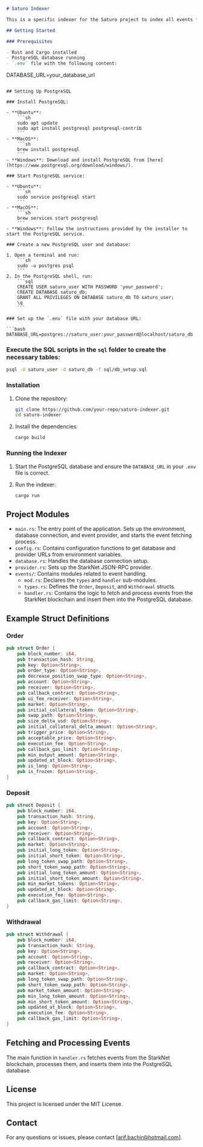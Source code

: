 ```markdown
# Saturo Indexer

This is a specific indexer for the Saturo project to index all events from the Perps DEX. The indexer connects to the StarkNet blockchain, fetches relevant events, and stores them in a PostgreSQL database.

## Getting Started

### Prerequisites

- Rust and Cargo installed
- PostgreSQL database running
- `.env` file with the following content:

```
DATABASE_URL=your_database_url
```

## Setting Up PostgreSQL

### Install PostgreSQL:

- **Ubuntu**:
    ```sh
    sudo apt update
    sudo apt install postgresql postgresql-contrib
    ```
- **MacOS**:
    ```sh
    brew install postgresql
    ```
- **Windows**: Download and install PostgreSQL from [here](https://www.postgresql.org/download/windows/).

### Start PostgreSQL service:

- **Ubuntu**:
    ```sh
    sudo service postgresql start
    ```
- **MacOS**:
    ```sh
    brew services start postgresql
    ```
- **Windows**: Follow the instructions provided by the installer to start the PostgreSQL service.

### Create a new PostgreSQL user and database:

1. Open a terminal and run:
    ```sh
    sudo -u postgres psql
    ```
2. In the PostgreSQL shell, run:
    ```sql
    CREATE USER saturo_user WITH PASSWORD 'your_password';
    CREATE DATABASE saturo_db;
    GRANT ALL PRIVILEGES ON DATABASE saturo_db TO saturo_user;
    \q
    ```

### Set up the `.env` file with your database URL:

```bash
DATABASE_URL=postgres://saturo_user:your_password@localhost/saturo_db
```

### Execute the SQL scripts in the `sql` folder to create the necessary tables:

```sh
psql -U saturo_user -d saturo_db -f sql/db_setup.sql
```

### Installation

1. Clone the repository:
   ```sh
   git clone https://github.com/your-repo/saturo-indexer.git
   cd saturo-indexer
   ```

2. Install the dependencies:
   ```sh
   cargo build
   ```

### Running the Indexer

1. Start the PostgreSQL database and ensure the `DATABASE_URL` in your `.env` file is correct.

2. Run the indexer:
   ```sh
   cargo run
   ```

## Project Modules

- `main.rs`: The entry point of the application. Sets up the environment, database connection, and event provider, and starts the event fetching process.
- `config.rs`: Contains configuration functions to get database and provider URLs from environment variables.
- `database.rs`: Handles the database connection setup.
- `provider.rs`: Sets up the StarkNet JSON-RPC provider.
- `events/`: Contains modules related to event handling.
  - `mod.rs`: Declares the `types` and `handler` sub-modules.
  - `types.rs`: Defines the `Order`, `Deposit`, and `Withdrawal` structs.
  - `handler.rs`: Contains the logic to fetch and process events from the StarkNet blockchain and insert them into the PostgreSQL database.

## Example Struct Definitions

### Order
```rust
pub struct Order {
    pub block_number: i64,
    pub transaction_hash: String,
    pub key: Option<String>,
    pub order_type: Option<String>,
    pub decrease_position_swap_type: Option<String>,
    pub account: Option<String>,
    pub receiver: Option<String>,
    pub callback_contract: Option<String>,
    pub ui_fee_receiver: Option<String>,
    pub market: Option<String>,
    pub initial_collateral_token: Option<String>,
    pub swap_path: Option<String>,
    pub size_delta_usd: Option<String>,
    pub initial_collateral_delta_amount: Option<String>,
    pub trigger_price: Option<String>,
    pub acceptable_price: Option<String>,
    pub execution_fee: Option<String>,
    pub callback_gas_limit: Option<String>,
    pub min_output_amount: Option<String>,
    pub updated_at_block: Option<String>,
    pub is_long: Option<String>,
    pub is_frozen: Option<String>,
}
```

### Deposit
```rust
pub struct Deposit {
    pub block_number: i64,
    pub transaction_hash: String,
    pub key: Option<String>,
    pub account: Option<String>,
    pub receiver: Option<String>,
    pub callback_contract: Option<String>,
    pub market: Option<String>,
    pub initial_long_token: Option<String>,
    pub initial_short_token: Option<String>,
    pub long_token_swap_path: Option<String>,
    pub short_token_swap_path: Option<String>,
    pub initial_long_token_amount: Option<String>,
    pub initial_short_token_amount: Option<String>,
    pub min_market_tokens: Option<String>,
    pub updated_at_block: Option<String>,
    pub execution_fee: Option<String>,
    pub callback_gas_limit: Option<String>,
}
```

### Withdrawal
```rust
pub struct Withdrawal {
    pub block_number: i64,
    pub transaction_hash: String,
    pub key: Option<String>,
    pub account: Option<String>,
    pub receiver: Option<String>,
    pub callback_contract: Option<String>,
    pub market: Option<String>,
    pub long_token_swap_path: Option<String>,
    pub short_token_swap_path: Option<String>,
    pub market_token_amount: Option<String>,
    pub min_long_token_amount: Option<String>,
    pub min_short_token_amount: Option<String>,
    pub updated_at_block: Option<String>,
    pub execution_fee: Option<String>,
    pub callback_gas_limit: Option<String>,
}
```

## Fetching and Processing Events

The main function in `handler.rs` fetches events from the StarkNet blockchain, processes them, and inserts them into the PostgreSQL database.

## License

This project is licensed under the MIT License.

## Contact

For any questions or issues, please contact [arif.bachir@hotmail.com].
```
